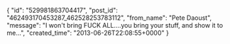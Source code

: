  {
   "id": "529981863704417",
   "post_id": "462493170453287_462528253783112",
   "from_name": "Pete Daoust",
   "message": "I won't bring FUCK ALL....you bring your stuff, and show it to me...",
   "created_time": "2013-06-26T22:08:55+0000"
 }
